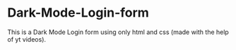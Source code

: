 # Dark-Mode-Login-form
This is a Dark Mode Login form using only html and css (made with the help of yt videos).
